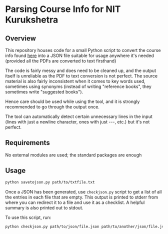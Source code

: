 # Parsing Course Info for NIT Kurukshetra

## Overview

This repository houses code for a small Python script to convert the course info found [here](https://nitkkr.ac.in/sub_courses.php?id=283&id3=92) into a JSON file suitable for usage anywhere it's needed (provided all the PDFs are converted to text firsthand)

The code is fairly messy and does need to be cleaned up, and the output itself is unreliable as the PDF to text conversion is not perfect. The source material is also fairly inconsistent when it comes to key words used, sometimes using synonyms (instead of writing "reference books", they sometimes write "suggested books").

Hence care should be used while using the tool, and it is strongly recommended to go through the output once.

The tool can automatically detect certain unnecessary lines in the input (lines with just a newline character, ones with just ---, etc.) but it's not perfect.

## Requirements

No external modules are used; the standard packages are enough

## Usage

```bash
python savetojson.py path/to/txtfile.txt
```

Once a JSON has been generated, use ```checkjson.py``` script to get a list of all the entries in each file that are empty. This output is printed to stderr from where you can redirect it to a file and use it as a checklist.
A helpful summary is also printed out to stdout.

To use this script, run:

```bash
python checkjson.py path/to/json/file.json path/to/another/json/file.json
```
